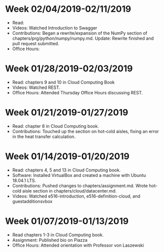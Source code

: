 # Week 02/04/2019-02/11/2019

* Read:
* Videos: Watched Introduction to Swagger
* Contributions: Began a rewrite/expansion of the NumPy section of
  chapters/prg/python/numpy/numpy.md. Update: Rewrite finished and
  pull request submitted.
* Office Hours: 

# Week 01/28/2019-02/03/2019

* Read: chapters 9 and 10 in Cloud Computing Book
* Videos: Watched REST.
* Office Hours: Attended Thursday Office Hours discussing REST.

# Week 01/21/2019-01/27/2019

* Read: chapter 8 in Cloud Computing book.
* Contributions: Touched up the section on hot-cold aisles, fixing an error in
  the heat transfer calculation.

# Week 01/14/2019-01/20/2019

* Read: chapters 4, 5 and 13 in Cloud Computing book.
* Software: Installed VirtualBox and created a machine with Ubuntu 18.04.1 LTS.
* Contributions: Pushed changes to chapters/assignment.md. Wrote hot-cold aisle
  section in chapters/cloud/datacenter.md.
* Videos: Watched e516-introduction, e516-definition-cloud, and guestadditionsvbox

# Week 01/07/2019-01/13/2019

* Read chapters 1-3 in Cloud Computing book.
* Assignment: Published bio on Piazza
* Office Hours: Attended orientation with Professor von Laszewski
